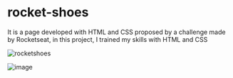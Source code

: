 # rocket-shoes

It is a page developed with HTML and CSS proposed by a challenge made by Rocketseat, in this project, I trained my skills with HTML and CSS


![rocketshoes](https://user-images.githubusercontent.com/17939912/161619050-44c36efe-cb0a-4cc0-a0ce-736d9ef81fe4.gif)

![image](https://user-images.githubusercontent.com/17939912/161605720-5919eb3c-21b6-4646-81e8-379f0534a86d.png)

